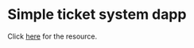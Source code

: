 <h1>Simple ticket system dapp</h1>

<p>
  Click <a href="https://www.youtube.com/watch?v=JXa_Y-17Oj4">here</a> for the
  resource.
</p>
